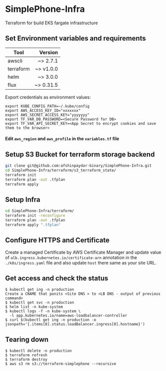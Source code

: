 # SimplePhone-Infra
Terraform for build EKS fargate infrastructure

## Set Environment variables and requirements

| Tool      | Version |
| --------- | ----------:|
| awscli    | ~> 2.7.1   |
| terraform | ~> v1.0.0  |
| helm      | ~> 3.0.0   |
| flux      | ~> 0.31.5  |

Export credentials as environment values:
```
export KUBE_CONFIG_PATH=~/.kube/config
export AWS_ACCESS_KEY_ID="xxxxxxx"
export AWS_SECRET_ACCESS_KEY="yyyyyyy"
export TF_VAR_DB_PASSWORD=<Secure Password for DB>
export TF_VAR_API_SECRET_KEY=<App Secret to encrypt cookies and save them to the browser>
```

#### Edit `aws_region` and `aws_profile` in the `variables.tf` file

## Setup S3 Bucket for terraform storage backend
```sh
git clone git@github.com:afshinpaydar-binary/SimplePhone-Infra.git
cd SimplePhone-Infra/terraform/s3_terraform_state/
terraform init
terraform plan -out .tfplan
terraform apply
```

## Setup Infra
```sh
cd SimplePhone-Infra/terraform/
terraform init -reconfigure
terraform plan -out .tfplan
terraform apply ".tfplan"
```

## Configure HTTPS and Certificate
Create a managed Certificate by AWS Certificate Manager and update value of `alb.ingress.kubernetes.io/certificate-arn` annotation in the `./k8s/ingress.yaml` file and also update `host` there same as your site URL.

## Get access and check the status
```
$ kubectl get ing -n production
Create a CNAME that ponits <Site DNS > to <LB DNS - output of previous command>
$ kubectl get svc -n production
$ helm list -n kube-system
$ kubectl logs -f -n kube-system \
  -l app.kubernetes.io/name=aws-loadbalancer-controller
$ curl $(kubectl get ing -n production -o jsonpath='{.items[0].status.loadBalancer.ingress[0].hostname}')
```

## Tearing down
```
$ kubectl delete -n production
$ terraform refresh
$ terraform destroy
$ aws s3 rm s3://terraform-simplephone --recursive
```
